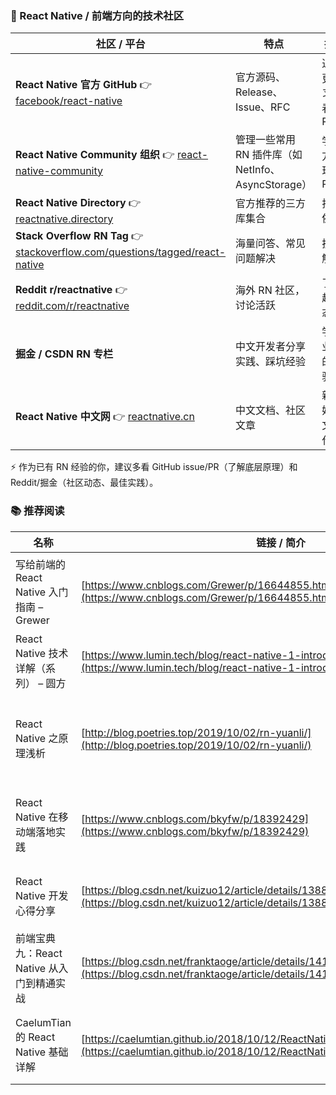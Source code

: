 
### 📱 React Native / 前端方向的技术社区
| 社区 / 平台                                                                                                                                 | 特点                                    | 推荐用途                    |
| --------------------------------------------------------------------------------------------------------------------------------------- | ------------------------------------- | ----------------------- |
| **React Native 官方 GitHub** 👉 [facebook/react-native](https://github.com/facebook/react-native)                                         | 官方源码、Release、Issue、RFC                | 追踪框架更新、学习源码、看官方 Roadmap |
| **React Native Community 组织** 👉 [react-native-community](https://github.com/react-native-community)                                    | 管理一些常用 RN 插件库（如 NetInfo、AsyncStorage） | 学习第三方库的实现、提交 PR         |
| **React Native Directory** 👉 [reactnative.directory](https://reactnative.directory/)                                                   | 官方推荐的三方库集合                            | 找靠谱的依赖库                 |
| **Stack Overflow RN Tag** 👉 [stackoverflow.com/questions/tagged/react-native](https://stackoverflow.com/questions/tagged/react-native) | 海量问答、常见问题解决                           | 搜索 bug 解决方案             |
| **Reddit r/reactnative** 👉 [reddit.com/r/reactnative](https://www.reddit.com/r/reactnative/)                                           | 海外 RN 社区，讨论活跃                         | 了解前沿趋势、生态动态             |
| **掘金 / CSDN RN 专栏**                                                                                                                     | 中文开发者分享实践、踩坑经验                        | 学习国内业务场景的落地经验           |
| **React Native 中文网** 👉 [reactnative.cn](https://reactnative.cn/)                                                                       | 中文文档、社区文章                             | 新手友好，中文文档可替代官方          |

⚡ 作为已有 RN 经验的你，建议多看 GitHub issue/PR（了解底层原理）和 Reddit/掘金（社区动态、最佳实践）。

### 📚 推荐阅读
| 名称                               | 链接 / 简介                                                                                                                                          | 推荐理由                                 |
| -------------------------------- | ------------------------------------------------------------------------------------------------------------------------------------------------ | ------------------------------------ |
| 写给前端的 React Native 入门指南 – Grewer | [https://www.cnblogs.com/Grewer/p/16644855.html](https://www.cnblogs.com/Grewer/p/16644855.html)                                                 | 入门级别，从前端角度讲 RN 的基本结构与差异 ([博客园][1])   |
| React Native 技术详解（系列） – 圆方       | [https://www.lumin.tech/blog/react-native-1-introduction/](https://www.lumin.tech/blog/react-native-1-introduction/)                             | 系列文章，从基础认识到深入原理 ([lumin.tech][2])    |
| React Native 之原理浅析               | [http://blog.poetries.top/2019/10/02/rn-yuanli/](http://blog.poetries.top/2019/10/02/rn-yuanli/)                                                 | 偏技术原理，对 JS 引擎、桥接等机制有讲解 ([前端进阶之旅][3]) |
| React Native 在移动端落地实践            | [https://www.cnblogs.com/bkyfw/p/18392429](https://www.cnblogs.com/bkyfw/p/18392429)                                                             | 分享在真实项目中落地、性能与实践经验 ([博客园][4])        |
| React Native 开发心得分享              | [https://blog.csdn.net/kuizuo12/article/details/138858163](https://blog.csdn.net/kuizuo12/article/details/138858163)                             | 一些开发感悟与实用技巧 ([CSDN博客][5])            |
| 前端宝典九：React Native 从入门到精通实战      | [https://blog.csdn.net/franktaoge/article/details/141329427](https://blog.csdn.net/franktaoge/article/details/141329427)                         | 较系统的入门 + 实战路线 ([CSDN博客][6])          |
| CaelumTian 的 React Native 基础详解   | [https://caelumtian.github.io/2018/10/12/ReactNative%E5%9F%BA%E7%A1%80/](https://caelumtian.github.io/2018/10/12/ReactNative%E5%9F%BA%E7%A1%80/) | 讲视图、布局、动画等基础模块 ([CaelumTian的博客][7])  |

[1]: https://www.cnblogs.com/Grewer/p/16644855.html?utm_source=chatgpt.com "写给前端的react-native 入门指南- Grewer"
[2]: https://www.lumin.tech/blog/react-native-1-introduction/?utm_source=chatgpt.com "React Native 技术详解(一) - 认识它 - 圆方"
[3]: https://blog.poetries.top/2019/10/02/rn-yuanli/?utm_source=chatgpt.com "React Native之原理浅析 - 前端进阶之旅"
[4]: https://www.cnblogs.com/bkyfw/p/18392429?utm_source=chatgpt.com "React Native在移动端落地实践"
[5]: https://blog.csdn.net/kuizuo12/article/details/138858163?utm_source=chatgpt.com "React Native 开发心得分享原创"
[6]: https://blog.csdn.net/franktaoge/article/details/141329427?utm_source=chatgpt.com "前端宝典九：React Native从入门到精通实战"
[7]: https://caelumtian.github.io/2018/10/12/ReactNative%E5%9F%BA%E7%A1%80/?utm_source=chatgpt.com "ReactNative 详解(一) 基础内容之视图相关 - CaelumTian的博客"